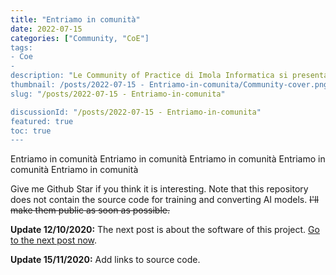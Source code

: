 ```yaml
---
title: "Entriamo in comunità"
date: 2022-07-15
categories: ["Community, "CoE"]
tags:
- Coe
- 
description: "Le Community of Practice di Imola Informatica si presentano. Frontend, Data Science, Architettura e DevOps. Quale scegliere?"
thumbnail: /posts/2022-07-15 - Entriamo-in-comunita/Community-cover.png
slug: "/posts/2022-07-15 - Entriamo-in-comunita"

discussionId: "/posts/2022-07-15 - Entriamo-in-comunita"
featured: true
toc: true
---
```


Entriamo in comunità
Entriamo in comunità
Entriamo in comunità
Entriamo in comunità
Entriamo in comunità


Give me Github Star if you think it is interesting. Note that this repository does not contain the source code for training and converting AI models. ~~I'll make them public as soon as possible.~~

**Update 12/10/2020:** The next post is about the software of this project. [Go to the next post now](/posts/adas-jetson-nano-software/).

**Update 15/11/2020:** Add links to source code.